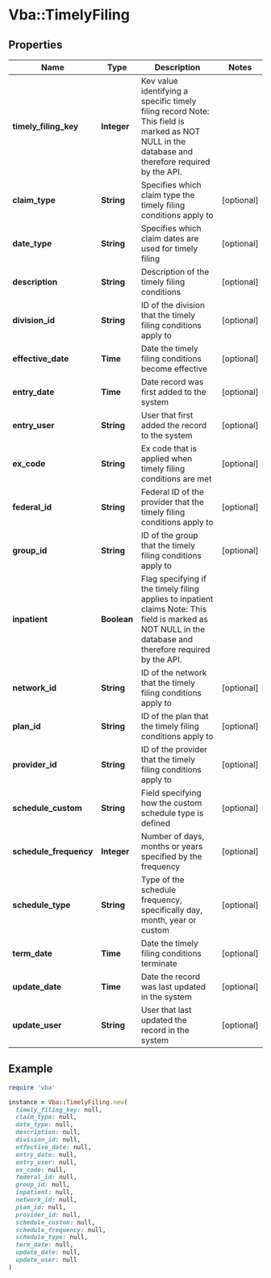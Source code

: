 # Vba::TimelyFiling

## Properties

| Name | Type | Description | Notes |
| ---- | ---- | ----------- | ----- |
| **timely_filing_key** | **Integer** | Kev value identifying a specific timely filing record Note: This field is marked as NOT NULL in the database and therefore required by the API. |  |
| **claim_type** | **String** | Specifies which claim type the timely filing conditions apply to | [optional] |
| **date_type** | **String** | Specifies which claim dates are used for timely filing | [optional] |
| **description** | **String** | Description of the timely filing conditions | [optional] |
| **division_id** | **String** | ID of the division that the timely filing conditions apply to | [optional] |
| **effective_date** | **Time** | Date the timely filing conditions become effective | [optional] |
| **entry_date** | **Time** | Date record was first added to the system | [optional] |
| **entry_user** | **String** | User that first added the record to the system | [optional] |
| **ex_code** | **String** | Ex code that is applied when timely filing conditions are met | [optional] |
| **federal_id** | **String** | Federal ID of the provider that the timely filing conditions apply to | [optional] |
| **group_id** | **String** | ID of the group that the timely filing conditions apply to | [optional] |
| **inpatient** | **Boolean** | Flag specifying if the timely filing applies to inpatient claims Note: This field is marked as NOT NULL in the database and therefore required by the API. |  |
| **network_id** | **String** | ID of the network that the timely filing conditions apply to | [optional] |
| **plan_id** | **String** | ID of the plan that the timely filing conditions apply to | [optional] |
| **provider_id** | **String** | ID of the provider that the timely filing conditions apply to | [optional] |
| **schedule_custom** | **String** | Field specifying how the custom schedule type is defined | [optional] |
| **schedule_frequency** | **Integer** | Number of days, months or years specified by the frequency | [optional] |
| **schedule_type** | **String** | Type of the schedule frequency, specifically day, month, year or custom | [optional] |
| **term_date** | **Time** | Date the timely filing conditions terminate | [optional] |
| **update_date** | **Time** | Date the record was last updated in the system | [optional] |
| **update_user** | **String** | User that last updated the record in the system | [optional] |

## Example

```ruby
require 'vba'

instance = Vba::TimelyFiling.new(
  timely_filing_key: null,
  claim_type: null,
  date_type: null,
  description: null,
  division_id: null,
  effective_date: null,
  entry_date: null,
  entry_user: null,
  ex_code: null,
  federal_id: null,
  group_id: null,
  inpatient: null,
  network_id: null,
  plan_id: null,
  provider_id: null,
  schedule_custom: null,
  schedule_frequency: null,
  schedule_type: null,
  term_date: null,
  update_date: null,
  update_user: null
)
```

